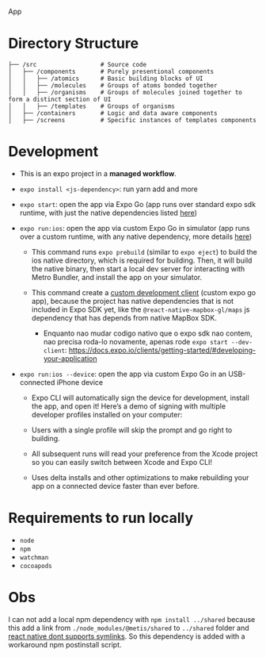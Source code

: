 App
 
# Directory Structure

```
├── /src                  # Source code
│   ├── /components       # Purely presentional components
│   │   ├── /atomics      # Basic building blocks of UI
│   │   ├── /molecules    # Groups of atoms bonded together
│   │   ├── /organisms    # Groups of molecules joined together to form a distinct section of UI
│   │   ├── /templates    # Groups of organisms
│   ├── /containers       # Logic and data aware components
│   ├── /screens          # Specific instances of templates components
```

# Development

- This is an expo project in a **managed workflow**.

- `expo install <js-dependency>`: run yarn add and more

- `expo start`: open the app via Expo Go (app runs over standard expo sdk runtime, with just the native dependencies listed [here](https://docs.expo.io/versions/latest/))

- `expo run:ios`: open the app via custom Expo Go in simulator (app runs over a custom runtime, with any native dependency, more details [here](https://blog.expo.io/expo-managed-workflow-in-2021-d1c9b68aa10))

  - This command runs `expo prebuild` (similar to `expo eject`) to build the ios native directory, which is required for building. Then, it will build the native binary, then start a local dev server for interacting with Metro Bundler, and install the app on your simulator.

  - This command create a [custom development client](https://docs.expo.io/clients/introduction/) (custom expo go app), because the project has native dependencies that is not included in Expo SDK yet, like the `@react-native-mapbox-gl/maps` js dependency that has depends from native MapBox SDK.
  
    - Enquanto nao mudar codigo nativo que o expo sdk nao contem, nao precisa roda-lo novamente, apenas rode `expo start --dev-client`: https://docs.expo.io/clients/getting-started/#developing-your-application

- `expo run:ios --device`: open the app via custom Expo Go in an USB-connected iPhone device

  - Expo CLI will automatically sign the device for development, install the app, and open it! Here’s a demo of signing with multiple developer profiles installed on your computer:

  - Users with a single profile will skip the prompt and go right to building.
  - All subsequent runs will read your preference from the Xcode project so you can easily switch between Xcode and Expo CLI!

  - Uses delta installs and other optimizations to make rebuilding your app on a connected device faster than ever before.

# Requirements to run locally

- `node`
- `npm`
- `watchman`
- `cocoapods`

# Obs

I can not add a local npm dependency with `npm install ../shared` because this add a link from `./node_modules/@metis/shared` to `../shared` folder and [react native dont supports symlinks](https://stackoverflow.com/questions/44061155/react-native-npm-link-local-dependency-unable-to-resolve-module). So this dependency is added with a workaround npm postinstall script.